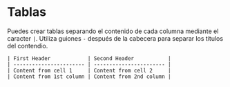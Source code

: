 # Tablas

Puedes crear tablas separando el contenido de cada columna mediante el caracter `|`. Utiliza guiones `-` después de la cabecera para separar los títulos del contendio.

```demoCode[markdown]
| First Header            | Second Header           |
| ----------------------- | ----------------------- |
| Content from cell 1     | Content from cell 2     |
| Content from 1st column | Content from 2nd column |
```
